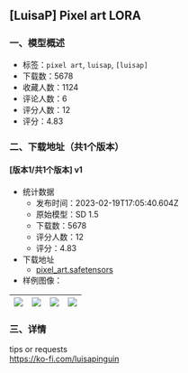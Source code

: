 ## [LuisaP] Pixel art LORA
### 一、模型概述

- 标签：`pixel art`, `luisap`, `[luisap]`
- 下载数：5678
- 收藏人数：1124
- 评论人数：6
- 评分人数：12
- 评分：4.83

### 二、下载地址（共1个版本）

#### [版本1/共1个版本] v1

- 统计数据
  - 发布时间：2023-02-19T17:05:40.604Z
  - 原始模型：SD 1.5
  - 下载数：5678
  - 评分人数：12
  - 评分：4.83
- 下载地址
  - [pixel_art.safetensors](https://civitai.com/api/download/models/12699)
- 样例图像：

| <img src="https://image.civitai.com/xG1nkqKTMzGDvpLrqFT7WA/cbddf626-3e31-48d3-46f7-995ae461be00/width=450/122633.jpeg" /> | <img src="https://image.civitai.com/xG1nkqKTMzGDvpLrqFT7WA/bdcf34d2-c8cd-4c5e-fa22-2befd449fa00/width=450/122637.jpeg" /> | <img src="https://image.civitai.com/xG1nkqKTMzGDvpLrqFT7WA/27016122-6116-4dcf-1dfa-f0a986fa2f00/width=450/122636.jpeg" /> | <img src="https://image.civitai.com/xG1nkqKTMzGDvpLrqFT7WA/192a0824-8aa0-4381-adb5-2fe4ee5cab00/width=450/122635.jpeg" /> |
| ---- | ---- | ---- | ---- |


### 三、详情
<p>tips or requests<br /><a target="_blank" rel="ugc" href="https://ko-fi.com/luisapinguin">https://ko-fi.com/luisapinguin</a></p>